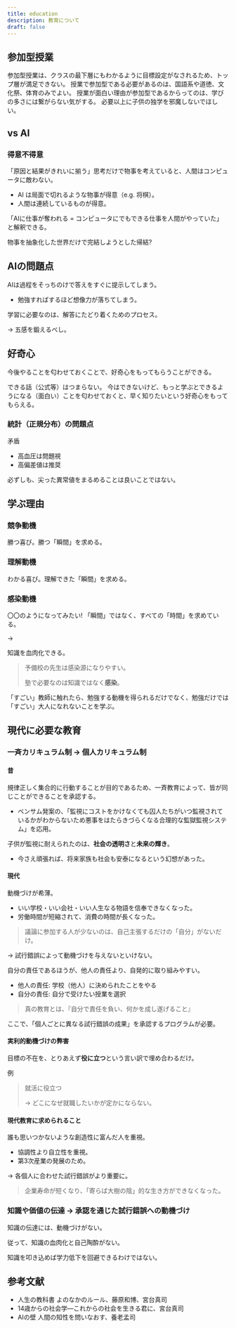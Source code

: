 ```yaml
---
title: education
description: 教育について
draft: false
---
```


## 参加型授業

参加型授業は、クラスの最下層にもわかるように目標設定がなされるため、トップ層が満足できない。
授業で参加型である必要があるのは、国語系や道徳、文化祭、体育のみでよい。
授業が面白い理由が参加型であるからってのは、学びの多さには繋がらない気がする。
必要以上に子供の独学を邪魔しないでほしい。

## vs AI

### 得意不得意

「原因と結果がきれいに揃う」思考だけで物事を考えていると、人間はコンピュータに敵わない。

- AI は局面で切れるような物事が得意（e.g. 将棋）。
- 人間は連続しているものが得意。

「AIに仕事が奪われる = コンピュータにでもできる仕事を人間がやっていた」と解釈できる。

物事を抽象化した世界だけで完結しようとした帰結?

## AIの問題点

AIは過程をそっちのけで答えをすぐに提示してしまう。

- 勉強すればするほど想像力が落ちてしまう。

学習に必要なのは、解答にたどり着くためのプロセス。

→ 五感を鍛えるべし。

## 好奇心

今後やることを匂わせておくことで、好奇心をもってもらうことができる。

できる話（公式等）はつまらない。
今はできないけど、もっと学ぶとできるようになる（面白い）ことを匂わせておくと、早く知りたいという好奇心をもってもらえる。

### 統計（正規分布）の問題点

矛盾

- 高血圧は問題視
- 高偏差値は推奨

必ずしも、尖った異常値をまるめることは良いことではない。

## 学ぶ理由

### 競争動機

勝つ喜び。勝つ「瞬間」を求める。

### 理解動機

わかる喜び。理解できた「瞬間」を求める。

### 感染動機

〇〇のようになってみたい! 「瞬間」ではなく、すべての「時間」を求めている。

→

知識を血肉化できる。

> 予備校の先生は感染源になりやすい。
>
> 塾で必要なのは知識ではなく**感染**。

「すごい」教師に触れたら、勉強する動機を得られるだけでなく、勉強だけでは「すごい」大人になれないことを学ぶ。

## 現代に必要な教育

### 一斉カリキュラム制 → 個人カリキュラム制

#### 昔

規律正しく集合的に行動することが目的であるため、一斉教育によって、皆が同じことができることを承認する。

- ベンサム発案の、「監視にコストをかけなくても囚人たちがいつ監視されているかがわからないため悪事をはたらきづらくなる合理的な監獄監視システム」を応用。

子供が監視に耐えられたのは、**社会の透明さ**と**未来の輝き**。

- 今さえ頑張れば、将来家族も社会も安泰になるという幻想があった。

#### 現代

動機づけが希薄。

- いい学校・いい会社・いい人生なる物語を信奉できなくなった。
- 労働時間が短縮されて、消費の時間が長くなった。

> 議論に参加する人が少ないのは、自己主張するだけの「自分」がないだけ。

→ 試行錯誤によって動機づけを与えないといけない。

自分の責任であるほうが、他人の責任より、自発的に取り組みやすい。

- 他人の責任: 学校（他人）に決められたことをやる
- 自分の責任: 自分で受けたい授業を選択

> 真の教育とは、『自分で責任を負い、何かを成し遂げること』

ここで、「個人ごとに異なる試行錯誤の成果」を承認するプログラムが必要。

#### 実利的動機づけの弊害

目標の不在を、とりあえず**役に立つ**という言い訳で埋め合わるだけ。

例

> 就活に役立つ
>
> → どこになぜ就職したいかが定かにならない。

#### 現代教育に求められること

誰も思いつかないような創造性に富んだ人を重視。

- 協調性より自立性を重視。
- 第3次産業の発展のため。

→ 各個人に合わせた試行錯誤がより重要に。

> 企業寿命が短くなり、「寄らば大樹の陰」的な生き方ができなくなった。

### 知識や価値の伝達 → 承認を通じた試行錯誤への動機づけ

知識の伝達には、動機づけがない。

従って、知識の血肉化と自己陶酔がない。

知識を叩き込めば学力低下を回避できるわけではない。

## 参考文献

- 人生の教科書 よのなかのルール、藤原和博、宮台真司
- 14歳からの社会学―これからの社会を生きる君に、宮台真司
- AIの壁 人間の知性を問いなおす、養老孟司

